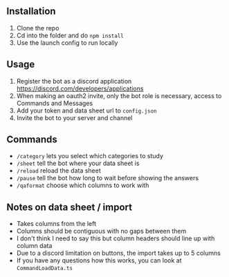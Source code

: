 ## Installation
1. Clone the repo
2. Cd into the folder and do `npm install`
3. Use the launch config to run locally

## Usage
1. Register the bot as a discord application https://discord.com/developers/applications
2. When making an oauth2 invite, only the bot role is necessary, access to Commands and Messages
3. Add your token and data sheet url to `config.json`
4. Invite the bot to your server and channel

## Commands
* `/category` lets you select which categories to study
* `/sheet` tell the bot where your data sheet is
* `/reload` reload the data sheet
* `/pause` tell the bot how long to wait before showing the answers
* `/qaformat` choose which columns to work with

## Notes on data sheet / import
* Takes columns from the left
* Columns should be contiguous with no gaps between them
* I don't think I need to say this but column headers should line up with column data
* Due to a discord limitation on buttons, the import takes up to 5 columns
* If you have any questions how this works, you can look at `CommandLoadData.ts` 
